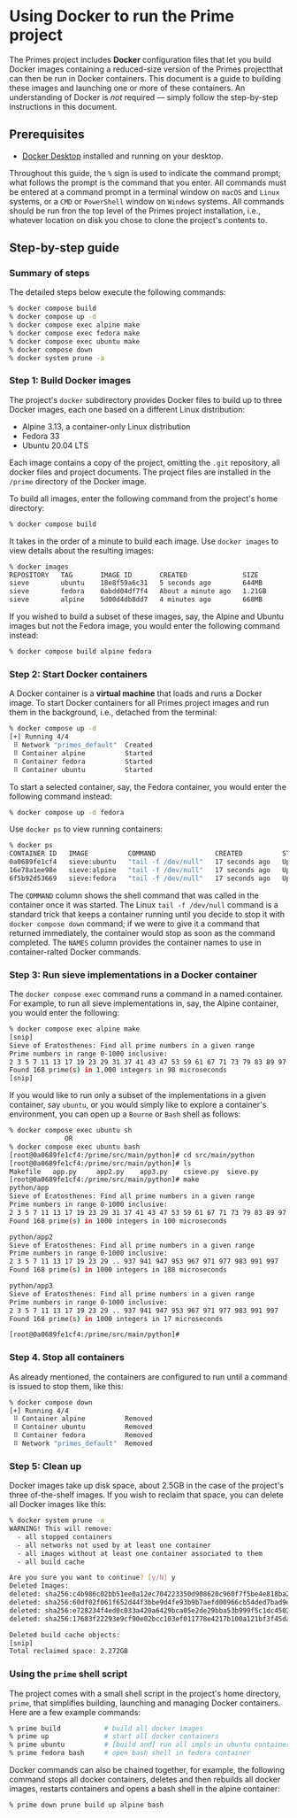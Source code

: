 # Using Docker to run the Prime project

The Primes project includes **Docker** configuration files that let you build Docker images containing a reduced-size version of the Primes projectthat can then be run in Docker containers. This document is a guide to building these images and launching one or more of these containers. An understanding of Docker is *not* required — simply follow the step-by-step instructions in this document.

## Prerequisites

- [Docker Desktop](https://www.docker.com/products/docker-desktop) installed and running on your desktop.

Throughout this guide, the `%` sign is used to indicate the command prompt; what follows the prompt is the command that you enter. All commands must be entered at a command prompt in a terminal window on `macOS` and `Linux` systems, or a `CMD` or `PowerShell` window on `Windows` systems. All commands should be run fron the top level of the Primes project installation, i.e., whatever location on disk you chose to clone the project's contents to.

## Step-by-step guide

### Summary of steps

The detailed steps below execute the following commands:

```bash
% docker compose build
% docker compose up -d
% docker compose exec alpine make
% docker compose exec fedora make
% docker compose exec ubuntu make
% docker compose down
% docker system prune -a
```

### Step 1: Build Docker images

The project's `docker` subdirectory provides Docker files to build up to three Docker images, each one based on a different Linux distribution:

- Alpine 3.13, a container-only Linux distribution
- Fedora 33
- Ubuntu 20.04 LTS

Each image contains a copy of the project, omitting the `.git` repository, all docker files and project documents. The project files are installed in the `/prime` directory of the Docker image.

To build all images, enter the following command from the project's home directory:

```bash
% docker compose build
```

It takes in the order of a minute to build each image. Use `docker images` to view details about the resulting images:

```bash
% docker images
REPOSITORY   TAG       IMAGE ID       CREATED              SIZE
sieve        ubuntu    18e8f59a6c31   5 seconds ago        644MB
sieve        fedora    0abdd04df7f4   About a minute ago   1.21GB
sieve        alpine    5d00d4db8dd7   4 minutes ago        668MB
```

If you wished to build a subset of these images, say, the Alpine and Ubuntu images but not the Fedora image, you would enter the following command instead:

```bash
% docker compose build alpine fedora
```

### Step 2: Start Docker containers

A Docker container is a **virtual machine** that loads and runs a Docker image. To start Docker containers for all Primes project images and run them in the background, i.e., detached from the terminal:

```bash
% docker compose up -d
[+] Running 4/4
 ⠿ Network "primes_default"  Created                                                              3.8s
 ⠿ Container alpine          Started                                                              3.8s
 ⠿ Container fedora          Started                                                              4.2s
 ⠿ Container ubuntu          Started                                                              3.6s
```

To start a selected container, say, the Fedora container, you would enter the following command instead:

```bash
% docker compose up -d fedora
```

Use `docker ps` to view running containers:

```bash
% docker ps
CONTAINER ID   IMAGE          COMMAND               CREATED          STATUS          PORTS     NAMES
0a0689fe1cf4   sieve:ubuntu   "tail -f /dev/null"   17 seconds ago   Up 15 seconds             ubuntu
16e78a1ee98e   sieve:alpine   "tail -f /dev/null"   17 seconds ago   Up 15 seconds             alpine
6f5b92d53669   sieve:fedora   "tail -f /dev/null"   17 seconds ago   Up 15 seconds             fedora
```

The `COMMAND` column shows the shell command that was called in the container once it was started. The Linux `tail -f /dev/null` command is a standard trick that keeps a container running until you decide to stop it with `docker compose down` command; if we were to give it a command that returned immediately, the container would stop as soon as the command completed. The `NAMES` column provides the container names to use in container-ralted Docker commands. 

### Step 3: Run sieve implementations in a Docker container

The `docker conpose exec` command runs a command in a named container. For example, to run all sieve implementations in, say, the Alpine container, you would enter the following:

```bash
% docker compose exec alpine make
[snip]
Sieve of Eratosthenes: Find all prime numbers in a given range
Prime numbers in range 0-1000 inclusive:
2 3 5 7 11 13 17 19 23 29 31 37 41 43 47 53 59 61 67 71 73 79 83 89 97 101 103 107 109 113 127 131 137 139 149 151 157 163 167 173 179 181 191 193 197 199 211 223 227 229 233 239 241 251 257 263 269 271 277 281 283 293 307 311 313 317 331 337 347 349 353 359 367 373 379 383 389 397 401 409 419 421 431 433 439 443 449 457 461 463 467 479 487 491 499 503 509 521 523 541 547 557 563 569 571 577 587 593 599 601 607 613 617 619 631 641 643 647 653 659 661 673 677 683 691 701 709 719 727 733 739 743 751 757 761 769 773 787 797 809 811 821 823 827 829 839 853 857 859 863 877 881 883 887 907 911 919 929 937 941 947 953 967 971 977 983 991 997 
Found 168 prime(s) in 1,000 integers in 98 microseconds
[snip]
```

If you would like to run only a subset of the implementations in a given container, say `ubuntu`, or you would simply like to explore a container's environment, you can open up a `Bourne` or `Bash` shell as follows:

```bash
% docker compose exec ubuntu sh
              OR
% docker compose exec ubuntu bash
[root@0a0689fe1cf4:/prime/src/main/python]# cd src/main/python
[root@0a0689fe1cf4:/prime/src/main/python]# ls
Makefile   app.py     app2.py    app3.py    csieve.py  sieve.py
[root@0a0689fe1cf4:/prime/src/main/python]# make
python/app
Sieve of Eratosthenes: Find all prime numbers in a given range
Prime numbers in range 0-1000 inclusive:
2 3 5 7 11 13 17 19 23 29 31 37 41 43 47 53 59 61 67 71 73 79 83 89 97 101 103 107 109 113 127 131 137 139 149 151 157 163 167 173 179 181 191 193 197 199 211 223 227 229 233 239 241 251 257 263 269 271 277 281 283 293 307 311 313 317 331 337 347 349 353 359 367 373 379 383 389 397 401 409 419 421 431 433 439 443 449 457 461 463 467 479 487 491 499 503 509 521 523 541 547 557 563 569 571 577 587 593 599 601 607 613 617 619 631 641 643 647 653 659 661 673 677 683 691 701 709 719 727 733 739 743 751 757 761 769 773 787 797 809 811 821 823 827 829 839 853 857 859 863 877 881 883 887 907 911 919 929 937 941 947 953 967 971 977 983 991 997 
Found 168 prime(s) in 1000 integers in 100 microseconds

python/app2
Sieve of Eratosthenes: Find all prime numbers in a given range
Prime numbers in range 0-1000 inclusive:
2 3 5 7 11 13 17 19 23 29 .. 937 941 947 953 967 971 977 983 991 997 
Found 168 prime(s) in 1000 integers in 188 microseconds

python/app3
Sieve of Eratosthenes: Find all prime numbers in a given range
Prime numbers in range 0-1000 inclusive:
2 3 5 7 11 13 17 19 23 29 .. 937 941 947 953 967 971 977 983 991 997 
Found 168 prime(s) in 1000 integers in 17 microseconds

[root@0a0689fe1cf4:/prime/src/main/python]# 
```

### Step 4. Stop all containers

As already mentioned, the containers are configured to run until a command is issued to stop them, like this:

```bash
% docker compose down  
[+] Running 4/4
 ⠿ Container alpine          Removed                                                             10.3s
 ⠿ Container ubuntu          Removed                                                             10.3s
 ⠿ Container fedora          Removed                                                             10.2s
 ⠿ Network "primes_default"  Removed                                                              2.8s
```

### Step 5: Clean up

Docker images take up disk space, about 2.5GB in the case of the project's three of-the-shelf images. If you wish to reclaim that space, you can delete all  Docker images like this:

```bash
% docker system prune -a
WARNING! This will remove:
  - all stopped containers
  - all networks not used by at least one container
  - all images without at least one container associated to them
  - all build cache

Are you sure you want to continue? [y/N] y
Deleted Images:
deleted: sha256:c4b986c02bb51ee0a12ec704223350d908620c960f7f5be4e818ba21e46c7284
deleted: sha256:60df02f061f652d44f3bbe9d4fe93b9b7aefd00966cb54ded7bad9eb9a340f68
deleted: sha256:e728234f4ed0c033a420a6429bca05e2de29bba53b999f5c1dc45024459a0723
deleted: sha256:17683f22293e9cf90e02bcc103ef011778e4217b100a121bf3f45da07ceabf09

Deleted build cache objects:
[snip]
Total reclaimed space: 2.272GB
```

### Using the `prime` shell script

The project comes with a small shell script in the project's home directory, `prime`, that simplifies building, launching and managing Docker containers. Here are a few example commands:

```bash
% prime build           # build all docker images
% prime up              # start all docker containers
% prime ubuntu          # [build and] run all impls in ubuntu container
% prime fedora bash     # open bash shell in fedora container
```

Docker commands can also be chained together, for example, the following command stops all docker containers, deletes and then rebuilds all docker images, restarts containers and opens a bash shell in the alpine container:

```bash
% prime down prune build up alpine bash 
```


